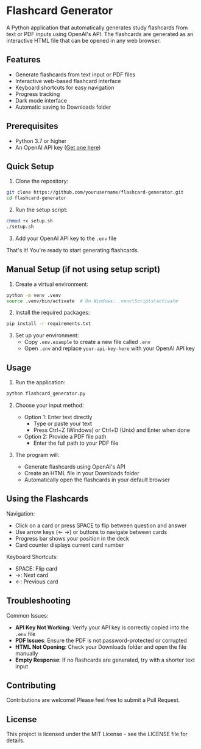 # Flashcard Generator

A Python application that automatically generates study flashcards from text or PDF inputs using OpenAI's API. The flashcards are generated as an interactive HTML file that can be opened in any web browser.

## Features
- Generate flashcards from text input or PDF files
- Interactive web-based flashcard interface
- Keyboard shortcuts for easy navigation
- Progress tracking
- Dark mode interface
- Automatic saving to Downloads folder

## Prerequisites
- Python 3.7 or higher
- An OpenAI API key ([Get one here](https://platform.openai.com/api-keys))

## Quick Setup

1. Clone the repository:
```bash
git clone https://github.com/yourusername/flashcard-generator.git
cd flashcard-generator
```

2. Run the setup script:
```bash
chmod +x setup.sh
./setup.sh
```

3. Add your OpenAI API key to the `.env` file

That's it! You're ready to start generating flashcards.

## Manual Setup (if not using setup script)

1. Create a virtual environment:
```bash
python -m venv .venv
source .venv/bin/activate  # On Windows: .venv\Scripts\activate
```

2. Install the required packages:
```bash
pip install -r requirements.txt
```

3. Set up your environment:
   - Copy `.env.example` to create a new file called `.env`
   - Open `.env` and replace `your-api-key-here` with your OpenAI API key

## Usage

1. Run the application:
```bash
python flashcard_generator.py
```

2. Choose your input method:
   - Option 1: Enter text directly
     - Type or paste your text
     - Press Ctrl+Z (Windows) or Ctrl+D (Unix) and Enter when done
   - Option 2: Provide a PDF file path
     - Enter the full path to your PDF file

3. The program will:
   - Generate flashcards using OpenAI's API
   - Create an HTML file in your Downloads folder
   - Automatically open the flashcards in your default browser

## Using the Flashcards

Navigation:
- Click on a card or press SPACE to flip between question and answer
- Use arrow keys (← →) or buttons to navigate between cards
- Progress bar shows your position in the deck
- Card counter displays current card number

Keyboard Shortcuts:
- SPACE: Flip card
- →: Next card
- ←: Previous card

## Troubleshooting

Common Issues:
- **API Key Not Working**: Verify your API key is correctly copied into the `.env` file
- **PDF Issues**: Ensure the PDF is not password-protected or corrupted
- **HTML Not Opening**: Check your Downloads folder and open the file manually
- **Empty Response**: If no flashcards are generated, try with a shorter text input

## Contributing

Contributions are welcome! Please feel free to submit a Pull Request.

## License

This project is licensed under the MIT License - see the LICENSE file for details.